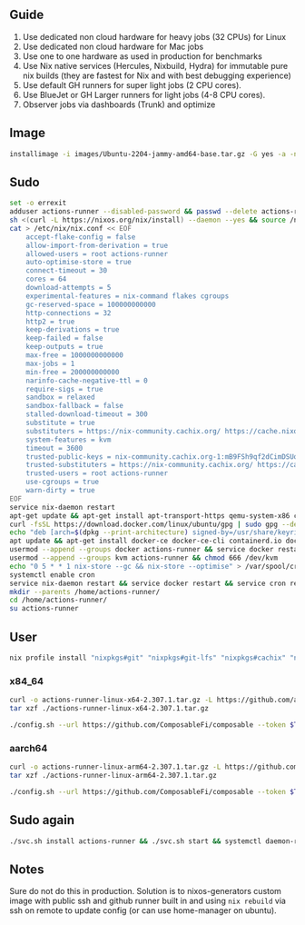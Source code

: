 ## Guide

1. Use dedicated non cloud hardware for heavy jobs (32 CPUs) for Linux
2. Use dedicated non cloud hardware for Mac jobs
3. Use one to one hardware as used in production for benchmarks
4. Use Nix native services (Hercules, Nixbuild, Hydra) for immutable pure nix builds (they are fastest for Nix and with best debugging experience)
5. Use default GH runners for super light jobs (2 CPU cores).
6. Use BlueJet or GH Larger runners for light jobs (4-8 CPU cores).
7. Observer jobs via dashboards (Trunk) and optimize

## Image

```bash
installimage -i images/Ubuntu-2204-jammy-amd64-base.tar.gz -G yes -a -n hetzner-ax161-{N}`
```

## Sudo

```bash
set -o errexit
adduser actions-runner --disabled-password && passwd --delete actions-runner
sh <(curl -L https://nixos.org/nix/install) --daemon --yes && source /nix/var/nix/profiles/default/etc/profile.d/nix-daemon.sh
cat > /etc/nix/nix.conf << EOF
    accept-flake-config = false
    allow-import-from-derivation = true
    allowed-users = root actions-runner
    auto-optimise-store = true
    connect-timeout = 30
    cores = 64
    download-attempts = 5
    experimental-features = nix-command flakes cgroups
    gc-reserved-space = 100000000000
    http-connections = 32
    http2 = true
    keep-derivations = true
    keep-failed = false
    keep-outputs = true
    max-free = 1000000000000
    max-jobs = 1
    min-free = 200000000000
    narinfo-cache-negative-ttl = 0
    require-sigs = true
    sandbox = relaxed
    sandbox-fallback = false
    stalled-download-timeout = 300
    substitute = true
    substituters = https://nix-community.cachix.org/ https://cache.nixos.org/ https://composable.cachix.org/ https://devenv.cachix.org/ https://cosmos.cachix.org https://nixpkgs-update.cachix.org
    system-features = kvm     
    timeout = 3600
    trusted-public-keys = nix-community.cachix.org-1:mB9FSh9qf2dCimDSUo8Zy7bkq5CX+/rkCWyvRCYg3Fs= cosmos.cachix.org-1:T5U9yg6u2kM48qAOXHO/ayhO8IWFnv0LOhNcq0yKuR8= cache.nixos.org-1:6NCHdD59X431o0gWypbMrAURkbJ16ZPMQFGspcDShjY= composable.cachix.org-1:J2TVJKH4U8xqYdN/0SpauoAxLuDYeheJtv22Vn3Hav8= nixpkgs-update.cachix.org-1:6y6Z2JdoL3APdu6/+Iy8eZX2ajf09e4EE9SnxSML1W8= devenv.cachix.org-1:w1cLUi8dv3hnoSPGAuibQv+f9TZLr6cv/Hm9XgU50cw=
    trusted-substituters = https://nix-community.cachix.org/ https://cache.nixos.org/ https://composable.cachix.org/ https://devenv.cachix.org/ https://cosmos.cachix.org https://nixpkgs-update.cachix.org
    trusted-users = root actions-runner
    use-cgroups = true
    warn-dirty = true
EOF
service nix-daemon restart
apt-get update && apt-get install apt-transport-https qemu-system-x86 ca-certificates curl gnupg software-properties-common --yes
curl -fsSL https://download.docker.com/linux/ubuntu/gpg | sudo gpg --dearmor -o /usr/share/keyrings/docker-archive-keyring.gpg
echo "deb [arch=$(dpkg --print-architecture) signed-by=/usr/share/keyrings/docker-archive-keyring.gpg] https://download.docker.com/linux/ubuntu $(lsb_release -cs) stable" | sudo tee /etc/apt/sources.list.d/docker.list > /dev/null
apt update && apt-get install docker-ce docker-ce-cli containerd.io docker-buildx-plugin docker-compose-plugin cron --yes
usermod --append --groups docker actions-runner && service docker restart
usermod --append --groups kvm actions-runner && chmod 666 /dev/kvm
echo "0 5 * * 1 nix-store --gc && nix-store --optimise" > /var/spool/cron/crontabs/actions-runner
systemctl enable cron
service nix-daemon restart && service docker restart && service cron restart
mkdir --parents /home/actions-runner/ 
cd /home/actions-runner/
su actions-runner
```

## User

```bash
nix profile install "nixpkgs#git" "nixpkgs#git-lfs" "nixpkgs#cachix" "nixpkgs#process-compose" "nixpkgs#dasel" "nixpkgs#nix-tree" "nixpkgs#hx" "nixpkgs#lazygit"
```

### x84_64

```bash
curl -o actions-runner-linux-x64-2.307.1.tar.gz -L https://github.com/actions/runner/releases/download/v2.307.1/actions-runner-linux-x64-2.307.1.tar.gz
tar xzf ./actions-runner-linux-x64-2.307.1.tar.gz

./config.sh --url https://github.com/ComposableFi/composable --token $TOKEN --name hetzner-ax161-$MACHINE_ID --labels x86_64-linux-32C-128GB-2TB --work _work
```

### aarch64

```bash
curl -o actions-runner-linux-arm64-2.307.1.tar.gz -L https://github.com/actions/runner/releases/download/v2.307.1/actions-runner-linux-arm64-2.307.1.tar.gz
tar xzf ./actions-runner-linux-arm64-2.307.1.tar.gz

./config.sh --url https://github.com/ComposableFi/composable --token $TOKEN --name hetzner-rx170-$MACHINE_ID --labels aarch64-linux-80C-128GB-2048GB --work _work
```

## Sudo again

```bash
./svc.sh install actions-runner && ./svc.sh start && systemctl daemon-reload
```

## Notes
 
Sure do not do this in production. Solution is to nixos-generators custom image with public ssh and github runner built in and using `nix rebuild` via ssh on remote to update config (or can use home-manager on ubuntu).